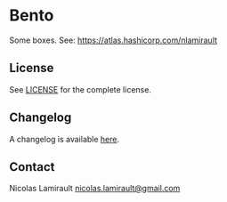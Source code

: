# Bento

Some boxes. See: https://atlas.hashicorp.com/nlamirault


## License

See [LICENSE][] for the complete license.


## Changelog

A changelog is available [here](ChangeLog.md).


## Contact

Nicolas Lamirault <nicolas.lamirault@gmail.com>


[LICENSE]: https://github.com/nlamirault/bento/blob/master/LICENSE

[Packer]: https://www.packer.io/
